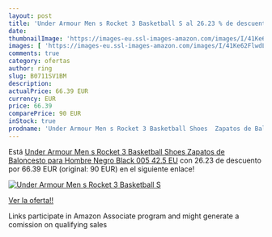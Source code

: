 ```yaml
---
layout: post
title: 'Under Armour Men s Rocket 3 Basketball S al 26.23 % de descuento'
date: 
thumbnailImage: 'https://images-eu.ssl-images-amazon.com/images/I/41Ke62FlwdL._SL200_.jpg'
images: [ 'https://images-eu.ssl-images-amazon.com/images/I/41Ke62FlwdL._SL200_.jpg' ]
comments: true
category: ofertas
author: ring
slug: B0711SV1BM
description:
actualPrice: 66.39 EUR
currency: EUR
price: 66.39
comparePrice: 90 EUR
inStock: true
prodname: 'Under Armour Men s Rocket 3 Basketball Shoes  Zapatos de Baloncesto para Hombre  Negro  Black 005   42.5 EU'
---
```


Está [Under Armour Men s Rocket 3 Basketball Shoes  Zapatos de Baloncesto para Hombre  Negro  Black 005   42.5 EU](https://www.amazon.es/dp/B0711SV1BM/?tag=tolees-21) con 26.23 de descuento por 66.39 EUR (original: 90 EUR) en el siguiente enlace!

[![Under Armour Men s Rocket 3 Basketball S](https://images-eu.ssl-images-amazon.com/images/I/41Ke62FlwdL._SL200_.jpg)](https://www.amazon.es/dp/B0711SV1BM/?tag=tolees-21)

[Ver la oferta!!](https://www.amazon.es/dp/B0711SV1BM/?tag=tolees-21)

Links participate in Amazon Associate program and might generate a comission on qualifying sales


